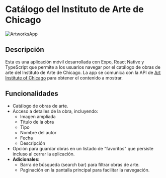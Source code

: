 # Catálogo del Instituto de Arte de Chicago

![ArtworksApp](https://github.com/user-attachments/assets/d0de893e-c2ff-4c89-b7b8-48dd925bc885)

## Descripción
Esta es una aplicación móvil desarrollada con Expo, React Native y TypeScript que permite a los usuarios navegar por el catálogo de obras de arte del Instituto de Arte de Chicago. La app se comunica con la API de [Art Institute of Chicago](https://api.artic.edu/docs/) para obtener el contenido a mostrar.

## Funcionalidades
- Catálogo de obras de arte.
- Acceso a detalles de la obra, incluyendo:
  - Imagen ampliada
  - Título de la obra
  - Tipo
  - Nombre del autor
  - Fecha
  - Descripción
- Opción para guardar obras en un listado de "favoritos" que persiste incluso al cerrar la aplicación.
- **Adicionales**:
  - Barra de búsqueda (search bar) para filtrar obras de arte.
  - Paginación en la pantalla principal para facilitar la navegación.
